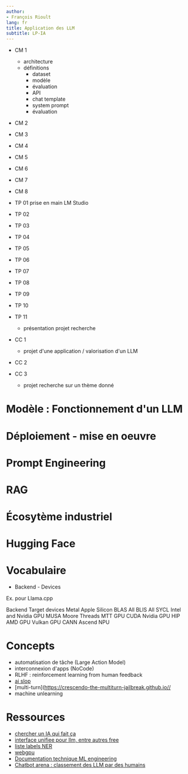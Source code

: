 ```yaml
---
author:
- François Rioult
lang: fr
title: Application des LLM
subtitle: LP-IA
---
```


* CM 1
  * architecture
  * définitions
    * dataset
    * modèle
    * évaluation
    * API
    * chat template
    * system prompt
    * évaluation
* CM 2

* CM 3

* CM 4

* CM 5

* CM 6

* CM 7

* CM 8


* TP 01
prise en main LM Studio
* TP 02
* TP 03
* TP 04
* TP 05
* TP 06
* TP 07
* TP 08
* TP 09
* TP 10
* TP 11
  * présentation projet recherche

* CC 1
  * projet d'une application / valorisation d'un LLM
* CC 2
* CC 3
  * projet recherche sur un thème donné


# Modèle : Fonctionnement d'un LLM


# Déploiement - mise en oeuvre


# Prompt Engineering


# RAG


# Écosytème industriel


# Hugging Face


# Vocabulaire

* Backend - Devices

Ex. pour Llama.cpp

Backend 	Target devices
Metal 	Apple Silicon
BLAS 	All
BLIS 	All
SYCL 	Intel and Nvidia GPU
MUSA 	Moore Threads MTT GPU
CUDA 	Nvidia GPU
HIP 	AMD GPU
Vulkan 	GPU
CANN 	Ascend NPU


# Concepts

* automatisation de tâche (Large Action Model)
* interconnexion d'apps (NoCode)
* RLHF : reinforcement learning from human feedback
* [ai slop](https://www.reddit.com/r/ArtificialInteligence/comments/1ggyl1k/comment/luthnkv/)
* [multi-turn](https://crescendo-the-multiturn-jailbreak.github.io//
* machine unlearning

# Ressources

* [chercher un IA qui fait ça](https://theresanaiforthat.com)
* [interface unifiee pour llm, entre autres free](https://openrouter.ai)
* [liste labels NER](https://github.com/explosion/spaCy/discussions/914)
* [webgpu](https://github.com/mlc-ai/web)
* [Documentation technique ML engineering](https://github.com/stas00/ml-engineering?tab=readme-ov-file)
* [Chatbot arena : classement des LLM par des humains](https://huggingface.co/spaces/lmarena-ai/chatbot-arena-leaderboard)